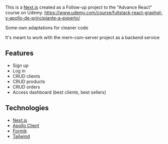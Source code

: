 This is a [Next.js](https://nextjs.org/) created as a Follow-up project to the "Advance React" course on Udemy. 
https://www.udemy.com/course/fullstack-react-graphql-y-apollo-de-principiante-a-experto/ 

Some own adaptations for cleaner code 

It's meant to work with the mern-csm-server project as a backend service

## Features
- Sign up
- Log in
- CRUD clients
- CRUD products
- CRUD orders
- Access dashboard (best clients, best sellers)

## Technologies

- [Next.js](https://nextjs.org/docs) 
- [Apollo Client](https://www.apollographql.com/docs/react/) 
- [Formik](https://jaredpalmer.com/formik/) 
- [Tailwind](https://tailwindcss.com/) 


